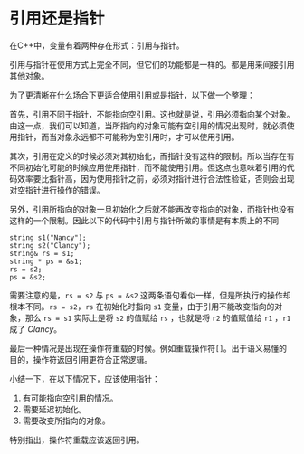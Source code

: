 # 引用还是指针
在C++中，变量有着两种存在形式：引用与指针。

引用与指针在使用方式上完全不同，但它们的功能都是一样的。都是用来间接引用其他对象。

为了更清晰在什么场合下更适合使用引用或是指针，以下做一个整理：

首先，引用不同于指针，不能指向空引用。这也就是说，引用必须指向某个对象。由这一点，我们可以知道，当所指向的对象可能有空引用的情况出现时，就必须使用指针，而当对象永远都不可能称为空引用时，才可以使用引用。

其次，引用在定义的时候必须对其初始化，而指针没有这样的限制。所以当存在有不同初始化可能的时候应用使用指针，而不能使用引用。但这点也意味着引用的代码效率要比指针高，因为使用指针之前，必须对指针进行合法性验证，否则会出现对空指针进行操作的错误。

另外，引用所指向的对象一旦初始化之后就不能再改变指向的对象，而指针也没有这样的一个限制。因此以下的代码中引用与指针所做的事情是有本质上的不同

    string s1("Nancy");
    string s2("Clancy");
    string& rs = s1;
    string * ps = &s1;
    rs = s2;
    ps = &s2;

需要注意的是，`rs = s2` 与 `ps = &s2` 这两条语句看似一样，但是所执行的操作却根本不同。`rs = s2`，`rs` 在初始化时指向 `s1` 变量，由于引用不能改变指向的对象，那么 `rs = s1` 实际上是将 `s2` 的值赋给 `rs` ，也就是将 `r2` 的值赋值给 `r1` ，`r1` 成了 _Clancy_。

最后一种情况是出现在操作符重载的时候。例如重载操作符`[]`。出于语义易懂的目的，操作符返回引用更符合正常逻辑。

小结一下，在以下情况下，应该使用指针：

 1. 有可能指向空引用的情况。
 1. 需要延迟初始化。
 1. 需要改变所指向的对象。

特别指出，操作符重载应该返回引用。
